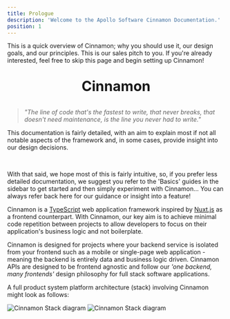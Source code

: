 ```yaml
---
title: Prologue
description: 'Welcome to the Apollo Software Cinnamon Documentation.'
position: 1
---
```


<div class="page-description">
This is a quick overview of Cinnamon; why you should use it, our design 
goals, and our principles. This is our sales pitch to you. If you're already 
interested, feel free to skip this page and begin setting up Cinnamon!
</div>

<p style="text-align:center;font-size:24pt;font-weight:bold;">Cinnamon</p>

> _"The line of code that's the fastest to write, that never breaks, that
> doesn't need maintenance, is the line you never had to write."_

<alert type="info">
<p>
This documentation is fairly detailed, with an aim to explain most if not 
all notable aspects of the framework and, in some cases, provide insight into 
our design decisions.
</p>
<br>
<p>
With that said, we hope most of this is fairly intuitive, so, if you prefer 
less detailed documentation, we suggest you refer to the 'Basics' guides in 
the sidebar to get started and then simply experiment with Cinnamon... You can 
always refer back here for our guidance or insight into a feature!
</p>
</alert>

Cinnamon is a [TypeScript](https://www.typescriptlang.org) web application
framework inspired by [Nuxt.js](https://github.com/nuxt/nuxt.js) as a frontend
counterpart. With Cinnamon, our key aim is to achieve minimal code repetition
between projects to allow developers to focus on their application's business
logic and not boilerplate.

Cinnamon is designed for projects where your backend service is isolated 
from your frontend such as a mobile or single-page web application - meaning 
the backend is entirely data and business logic driven. Cinnamon APIs are
designed to be frontend agnostic and follow our _'one backend, many frontends'_
design philosophy for full stack software applications.

A full product system platform architecture (stack) involving Cinnamon might
look as follows:

<img src="/images/CinnamonStack-light.png" class="light-img" alt="Cinnamon Stack diagram" role="presentation" />
<img src="/images/CinnamonStack-dark.png" class="dark-img" alt="Cinnamon Stack diagram" role="presentation" />

